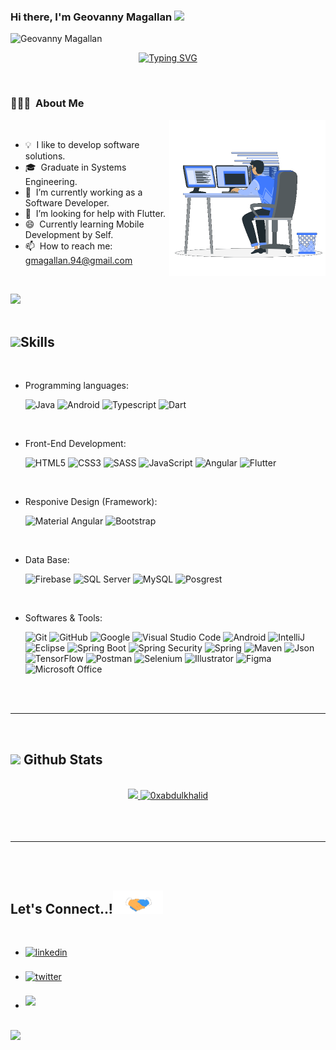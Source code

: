 ### Hi there, <b>I'm Geovanny Magallan </b><img src="https://media.giphy.com/media/hvRJCLFzcasrR4ia7z/giphy.gif" width="25">

<img alt="Geovanny Magallan" src="https://firebasestorage.googleapis.com/v0/b/geovanny-m.appspot.com/o/img%2Fbanner%2Fbn_developerGM1.png?alt=media&token=d093fbd9-3d1e-4bd0-9c62-adc1e6dd4519"/>

<p align="center">
  <a href="https://git.io/typing-svg"><img src="https://readme-typing-svg.demolab.com?font=Fira+Code&pause=1000&color=19F79C&background=F8F8F8&center=true&vCenter=true&width=500&lines=%7BMobile_Developer...%7D;%3CFront_End_Developer%2F%3E;%5BBack_End_Developer%5D;%2F**Computer_Science_Student**%2F%2F;%2F%2FTechnology...%3C3+*.*" alt="Typing SVG" /></a>
</p>

<br>

### 👨🏻‍💻 &nbsp;About Me

<picture> <img align="right" src="https://github.com/0xAbdulKhalid/0xAbdulKhalid/raw/main/assets/mdImages/Right_Side.gif" width = 250px></picture>

<br>

- 💡 &nbsp;I like to develop software solutions.
- 🎓 &nbsp;Graduate in Systems Engineering.
- 🔭 &nbsp;I’m currently working as a Software Developer.
- 🤔 &nbsp;I’m looking for help with Flutter.
- 😄 &nbsp;Currently learning Mobile Development by Self.
- 📫 &nbsp;How to reach me: gmagallan.94@gmail.com

<br>

<img src="https://user-images.githubusercontent.com/73097560/115834477-dbab4500-a447-11eb-908a-139a6edaec5c.gif"><br><br>

## <img src="https://media2.giphy.com/media/QssGEmpkyEOhBCb7e1/giphy.gif?cid=ecf05e47a0n3gi1bfqntqmob8g9aid1oyj2wr3ds3mg700bl&rid=giphy.gif" width ="25" margin-right="5px">Skills
<br>

<p align="center">

- Programming languages:
    
    ![Java](https://img.shields.io/badge/-Java-10334c?style=flat&logo=Java&logoColor=f8f8f8)
    ![Android](https://img.shields.io/badge/-Android%20Studio-10334c?style=flat&logo=android-studio)
    ![Typescript](https://img.shields.io/badge/-Typescript-10334c?style=flat&logo=typescript)
    ![Dart](https://img.shields.io/badge/-Dart-10334c?style=flat&logo=dart&logoColor=27a2f6)

<br>   
    
- Front-End Development:

    ![HTML5](https://img.shields.io/badge/-Html5-10334c?style=flat&logo=HTML5)
    ![CSS3](https://img.shields.io/badge/-Css3-10334c?style=flat&logo=CSS3&logoColor=20a4d8)
    ![SASS](https://img.shields.io/badge/-Sass-10334c?style=flat&logo=sass)
    ![JavaScript](https://img.shields.io/badge/-JavaScript-10334c?style=flat&logo=javascript)
    ![Angular](https://img.shields.io/badge/-Angular-10334c?style=flat&logo=angular&logoColor=ff2a5e)
    ![Flutter](https://img.shields.io/badge/-Flutter-10334c?style=flat&logo=flutter&logoColor=27a2f6)

<br>

- Responive Design (Framework):

    ![Material Angular](https://img.shields.io/badge/-Angular%20Material-10334c?style=flat&logo=angular)
    ![Bootstrap](https://img.shields.io/badge/-Bootstrap-10334c?style=flat&logo=bootstrap)

<br>

- Data Base:

    ![Firebase](https://img.shields.io/badge/-Firebase-10334c?style=flat&logo=firebase)
    ![SQL Server](https://img.shields.io/badge/-Sql%20Server-10334c?style=flat&logo=microsoft-sql-server)
    ![MySQL](https://img.shields.io/badge/-Mysql-10334c?style=flat&logo=mysql&logoColor=f8f8f8)
    ![Posgrest](https://img.shields.io/badge/-Postgresql-10334c?style=flat&logo=postgresql&logoColor=f8f8f8)
    
<br>

- Softwares & Tools:

    ![Git](https://img.shields.io/badge/-Git-10334c?style=flat&logo=git)
    ![GitHub](https://img.shields.io/badge/-GitHub-10334c?style=flat&logo=github)
    ![Google](https://img.shields.io/badge/-Google-10334c?style=flat&logo=google&logoColor=ff2a5e)
    ![Visual Studio Code](https://img.shields.io/badge/-VS%20Code-10334c?style=flat&logo=visual-studio-code&logoColor=007ACC)
    ![Android](https://img.shields.io/badge/-Android-10334c?style=flat&logo=android)
    ![IntelliJ](https://img.shields.io/badge/-IntelliJ-10334c?style=flat&logo=jetbrains)
    ![Eclipse](https://img.shields.io/badge/-Eclipse-10334c?style=flat&logo=eclipse-ide)
    ![Spring Boot](https://img.shields.io/badge/-Spring%20Boot-10334c?style=flat&logo=spring-boot)
    ![Spring Security](https://img.shields.io/badge/-Spring%20Security-10334c?style=flat&logo=springsecurity)
    ![Spring](https://img.shields.io/badge/-Spring-10334c?style=flat&logo=spring)
    ![Maven](https://img.shields.io/badge/-Maven-10334c?style=flat&logo=maven)
    ![Json](https://img.shields.io/badge/-Json-10334c?style=flat&logo=json)
    ![TensorFlow](https://img.shields.io/badge/-Tensorflow-10334c?style=flat&logo=tensorflow)
    ![Postman](https://img.shields.io/badge/-Postman-10334c?style=flat&logo=postman)
    ![Selenium](https://img.shields.io/badge/-Selenium-10334c?style=flat&logo=selenium)
    ![Illustrator](https://img.shields.io/badge/-Illustrator-10334c?style=flat&logo=adobe-illustrator)
    ![Figma](https://img.shields.io/badge/-Figma-10334c?style=flat&logo=figma)
    ![Microsoft Office](https://img.shields.io/badge/-Microsoft%20Office-10334c?style=flat&logo=microsoftoffice)

</p>

<br>
<br>

-----

<br>


## <img src="https://media.giphy.com/media/iY8CRBdQXODJSCERIr/giphy.gif" width="35"><b> Github Stats </b>
<br>

<div align="center">

<a href="https://github.com/0xabdulkhalid/">
  <img src="https://github-readme-stats.vercel.app/api?username=0xabdulkhalid&include_all_commits=true&count_private=true&show_icons=true&line_height=20&title_color=7A7ADB&icon_color=2234AE&text_color=D3D3D3&bg_color=0,000000,130F40" width="450"/>
  <img src="https://github-readme-stats.vercel.app/api/top-langs?username=0xabdulkhalid&show_icons=true&locale=en&layout=compact&line_height=20&title_color=7A7ADB&icon_color=2234AE&text_color=D3D3D3&bg_color=0,000000,130F40" width="375"  alt="0xabdulkhalid"/>

</a>
</div>

<br>
<br>
<br>

-----

<br>
<br>

## <b> Let's Connect..!</b><img src="https://github.com/0xAbdulKhalid/0xAbdulKhalid/raw/main/assets/mdImages/handshake.gif" width ="80">
<br>
<div align='left'>

<ul>

<li>
<a href="https://linkedin.com/in/0xabdulkhalid" target="_blank">
<img src="https://img.shields.io/badge/linkedin:  0xabdulkhalid-%2300acee.svg?color=405DE6&style=for-the-badge&logo=linkedin&logoColor=white" alt=linkedin style="margin-bottom: 5px;"/>
</a>
</li>

<br>

<li>
<a href="https://twitter.com/0xabdulkhalid" target="_blank">
<img src="https://img.shields.io/badge/twitter:  0xabdulkhalid-%2300acee.svg?color=1DA1F2&style=for-the-badge&logo=twitter&logoColor=white" alt=twitter style="margin-bottom: 5px;"/>
</a>
</li>

<br>

<li>
<a href="mailto:gmagallan.94@gmail.com" target="_blank">
<img src="https://img.shields.io/badge/gmail:  0xabdulkhalid-%23EA4335.svg?style=for-the-badge&logo=gmail&logoColor=white" t=mail style="margin-bottom: 5px;" />
</a>
</li>
	
</ul>
</div>

<br>
<img src="https://user-images.githubusercontent.com/73097560/115834477-dbab4500-a447-11eb-908a-139a6edaec5c.gif">
<br>
<br>
<br>